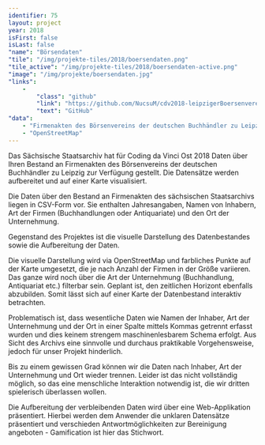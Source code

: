 ```yaml
---
identifier: 75
layout: project
year: 2018
isFirst: false
isLast: false
"name": "Börsendaten"
"tile": "/img/projekte-tiles/2018/boersendaten.png"
"tile_active": "/img/projekte-tiles/2018/boersendaten-active.png"
"image": "/img/projekte/boersendaten.jpg"
"links":
    -
        "class": "github"
        "link": "https://github.com/NucsuM/cdv2018-leipzigerBoersenverein-datacleaner"
        "text": "GitHub"
"data":
    - "Firmenakten des Börsenvereins der deutschen Buchhändler zu Leipzig"
    - "OpenStreetMap"
---
```

Das Sächsische Staatsarchiv hat für Coding da Vinci Ost 2018 Daten über Ihren Bestand an Firmenakten des Börsenvereins der deutschen Buchhändler zu Leipzig zur Verfügung gestellt. Die Datensätze werden aufbereitet und auf einer Karte visualisiert.

Die Daten über den Bestand an Firmenakten des sächsischen Staatsarchivs liegen in CSV-Form vor. Sie enthalten Jahresangaben, Namen von Inhabern, Art der Firmen (Buchhandlungen oder Antiquariate) und den Ort der Unternehmung.

Gegenstand des Projektes ist die visuelle Darstellung des Datenbestandes sowie die Aufbereitung der Daten.

Die visuelle Darstellung wird via OpenStreetMap und farbliches Punkte auf der Karte umgesetzt, die je nach Anzahl der Firmen in der Größe variieren. Das ganze wird noch über die Art der Unternehmung (Buchhandlung, Antiquariat etc.) filterbar sein. Geplant ist, den zeitlichen Horizont ebenfalls abzubilden. Somit lässt sich auf einer Karte der Datenbestand interaktiv betrachten.

Problematisch ist, dass wesentliche Daten wie Namen der Inhaber, Art der Unternehmung und der Ort in einer Spalte mittels Kommas getrennt erfasst wurden und dies keinem strengem maschinenlesbarem Schema erfolgt. Aus Sicht des Archivs eine sinnvolle und durchaus praktikable Vorgehensweise, jedoch für unser Projekt hinderlich.

Bis zu einem gewissen Grad können wir die Daten nach Inhaber, Art der Unternehmung und Ort wieder trennen. Leider ist das nicht vollständig möglich, so das eine menschliche Interaktion notwendig ist, die wir dritten spielerisch überlassen wollen.

Die Aufbereitung der verbleibenden Daten wird über eine Web-Applikation präsentiert. Hierbei werden dem Anwender die unklaren Datensätze präsentiert und verschieden Antwortmöglichkeiten zur Bereinigung angeboten - Gamification ist hier das Stichwort.
